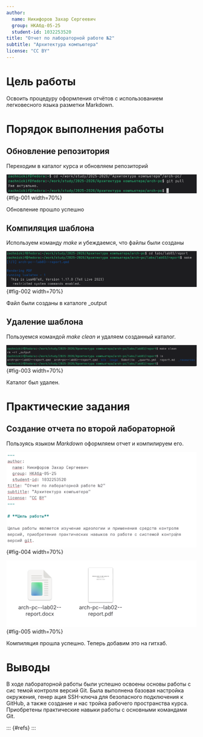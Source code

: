 ```yaml
---
author:
  name: Никифоров Захар Сергеевич
  group: НКАбд-05-25
  student-id: 1032253520
title: "Отчет по лабораторной работе №2"
subtitle: "Архитектура компьютера"
license: "CC BY"
---
```


# **Цель работы**

Освоить процедуру оформления отчётов с использованием легковесного языка
разметки Markdown.

# **Порядок выполнения работы**
## **Обновление репозитория**

Переходим в каталог курса и обновляем репозиторий

![Скриншот терминала 1](image/21.png){#fig-001 width=70%}

Обновление прошло успешно

## **Компиляция шаблона** 

Используем команду *make* и убеждаемся, что файлы были созданы

![Скриншот терминала 2](image/22.png){#fig-002 width=70%}

Файл были созданы в каталоге _output

## **Удаление шаблона**

Пользуемся командой *make* *clean* и удаляем созданный каталог.

![Скриншот терминала 3](image/23.png){#fig-003 width=70%}

Каталог был удален.

# **Практические задания**
## **Создание отчета по второй лабораторной**
Пользуясь языком *Markdown* оформляем отчет и компилируем его.

![Выполнение отчета второй лабораторной](image/25.png){#fig-004 width=70%}


![Каталог _output](image/26.png){#fig-005 width=70%}

Компиляция прошла успешно. Теперь добавим это на гитхаб.

# Выводы

В ходе лабораторной работы были успешно освоены основы работы с сис
темой контроля версий Git. Была выполнена базовая настройка окружения, генер
ация SSH-ключа для безопасного подключения к GitHub, а также создание и нас
тройка рабочего пространства курса. Приобретены практические навыки работы
с основными командами Git.


::: {#refs}
:::
